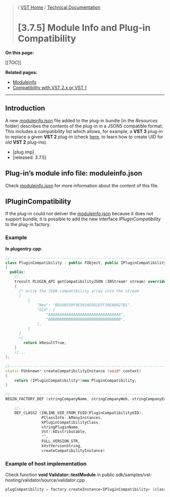 >/ [VST Home](../../../) / [Technical Documentation](../../Index.md)
>
># \[3.7.5\] Module Info and Plug-in Compatibility

**On this page:**

[[_TOC_]]

**Related pages:**

- [Moduleinfo](../../../Technical+Documentation/VST+Module+Architecture/ModuleInfo-JSON.md)
- [Compatibility with VST 2.x or VST 1](../../../FAQ/Compatibility+with+VST+2.x+or+VST+1.md)

---

## Introduction

A new [moduleinfo.json](../../../Technical+Documentation/VST+Module+Architecture/ModuleInfo-JSON.md) file added to the plug-in bundle (in the *Resources* folder) describes the contents of the plug-in in a JSON5 compatible format. This includes a compatibility list which allows, for example, a **VST 3** plug-in to replace a given **VST 2** plug-in (check [here](../../../FAQ/Compatibility+with+VST+2.x+or+VST+1.md), to learn how to create UID for old **VST 2** plug-ins).

- \[plug imp\]
- \[released: 3.7.5\]

## Plug-in’s module info file: moduleinfo.json

Check [moduleinfo.json](../../../Technical+Documentation/VST+Module+Architecture/ModuleInfo-JSON.md) for more information about the content of this file.

## IPluginCompatibility

If the plug-in could not deliver the [moduleinfo.json](../../../Technical+Documentation/VST+Module+Architecture/ModuleInfo-JSON.md) because it does not support bundle, it is possible to add the new interface *IPluginCompatibility* to the plug-in factory.
### Example

**In plugentry.cpp**:

``` c++
//------------------------------------------------------------------------
class PluginCompatibility : public FObject, public IPluginCompatibility
{
  public:
    //...
    tresult PLUGIN_API getCompatibilityJSON (IBStream* stream) override
    {
      /* write the JSON compatibility array into the stream
      [
          {
              "New": "BD58B550F9E5634E9D2EFF39EA0927B1",
              "Old": [
                  "AAAAAAAAAAAAAAAAAAAAAAAAAAAAAAAA",
                  "BBBBBBBBBBBBBBBBBBBBBBBBBBBBBBBB",
              ],
          }
      ]
      */
	    return kResultTrue;
    }
    //... 
};

//------------------------------------------------------------------------
static FUnknown* createCompatibilityInstance (void* context)
{
	return (IPluginCompatibility*)new PluginCompatibility;
}

//------------------------------------------------------------------------
BEGIN_FACTORY_DEF (stringCompanyName, stringCompanyWeb, stringCompanyEmail)

    //...
    DEF_CLASS2 (INLINE_UID_FROM_FUID(PluginCompatibilityUID),
				PClassInfo::kManyInstances,
				kPluginCompatibilityClass,
				stringPluginName,
				Vst::kDistributable,
				"",
				FULL_VERSION_STR,
				kVstVersionString,
				createCompatibilityInstance)
```

### Example of host implementation

Check function **void Validator::testModule** in public.sdk/samples/vst-hosting/validator/source/validator.cpp

``` c++
plugCompatibility = factory.createInstance<IPluginCompatibility> (classInfo.ID ());
```
